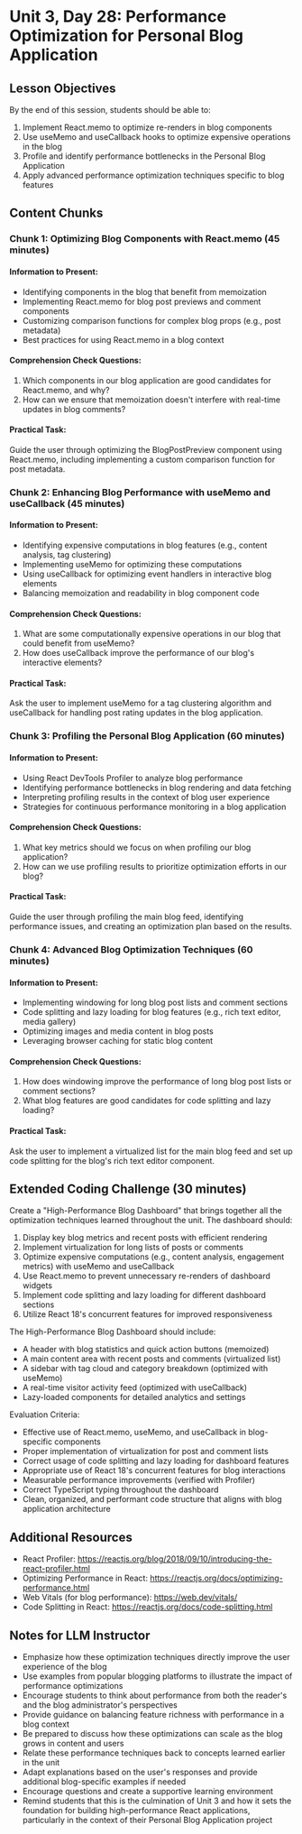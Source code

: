 # Unit 3, Day 28: Performance Optimization for Personal Blog Application

## Lesson Objectives
By the end of this session, students should be able to:
1. Implement React.memo to optimize re-renders in blog components
2. Use useMemo and useCallback hooks to optimize expensive operations in the blog
3. Profile and identify performance bottlenecks in the Personal Blog Application
4. Apply advanced performance optimization techniques specific to blog features

## Content Chunks

### Chunk 1: Optimizing Blog Components with React.memo (45 minutes)

#### Information to Present:
- Identifying components in the blog that benefit from memoization
- Implementing React.memo for blog post previews and comment components
- Customizing comparison functions for complex blog props (e.g., post metadata)
- Best practices for using React.memo in a blog context

#### Comprehension Check Questions:
1. Which components in our blog application are good candidates for React.memo, and why?
2. How can we ensure that memoization doesn't interfere with real-time updates in blog comments?

#### Practical Task:
Guide the user through optimizing the BlogPostPreview component using React.memo, including implementing a custom comparison function for post metadata.

### Chunk 2: Enhancing Blog Performance with useMemo and useCallback (45 minutes)

#### Information to Present:
- Identifying expensive computations in blog features (e.g., content analysis, tag clustering)
- Implementing useMemo for optimizing these computations
- Using useCallback for optimizing event handlers in interactive blog elements
- Balancing memoization and readability in blog component code

#### Comprehension Check Questions:
1. What are some computationally expensive operations in our blog that could benefit from useMemo?
2. How does useCallback improve the performance of our blog's interactive elements?

#### Practical Task:
Ask the user to implement useMemo for a tag clustering algorithm and useCallback for handling post rating updates in the blog application.

### Chunk 3: Profiling the Personal Blog Application (60 minutes)

#### Information to Present:
- Using React DevTools Profiler to analyze blog performance
- Identifying performance bottlenecks in blog rendering and data fetching
- Interpreting profiling results in the context of blog user experience
- Strategies for continuous performance monitoring in a blog application

#### Comprehension Check Questions:
1. What key metrics should we focus on when profiling our blog application?
2. How can we use profiling results to prioritize optimization efforts in our blog?

#### Practical Task:
Guide the user through profiling the main blog feed, identifying performance issues, and creating an optimization plan based on the results.

### Chunk 4: Advanced Blog Optimization Techniques (60 minutes)

#### Information to Present:
- Implementing windowing for long blog post lists and comment sections
- Code splitting and lazy loading for blog features (e.g., rich text editor, media gallery)
- Optimizing images and media content in blog posts
- Leveraging browser caching for static blog content

#### Comprehension Check Questions:
1. How does windowing improve the performance of long blog post lists or comment sections?
2. What blog features are good candidates for code splitting and lazy loading?

#### Practical Task:
Ask the user to implement a virtualized list for the main blog feed and set up code splitting for the blog's rich text editor component.

## Extended Coding Challenge (30 minutes)

Create a "High-Performance Blog Dashboard" that brings together all the optimization techniques learned throughout the unit. The dashboard should:

1. Display key blog metrics and recent posts with efficient rendering
2. Implement virtualization for long lists of posts or comments
3. Optimize expensive computations (e.g., content analysis, engagement metrics) with useMemo and useCallback
4. Use React.memo to prevent unnecessary re-renders of dashboard widgets
5. Implement code splitting and lazy loading for different dashboard sections
6. Utilize React 18's concurrent features for improved responsiveness

The High-Performance Blog Dashboard should include:
- A header with blog statistics and quick action buttons (memoized)
- A main content area with recent posts and comments (virtualized list)
- A sidebar with tag cloud and category breakdown (optimized with useMemo)
- A real-time visitor activity feed (optimized with useCallback)
- Lazy-loaded components for detailed analytics and settings

Evaluation Criteria:
- Effective use of React.memo, useMemo, and useCallback in blog-specific components
- Proper implementation of virtualization for post and comment lists
- Correct usage of code splitting and lazy loading for dashboard features
- Appropriate use of React 18's concurrent features for blog interactions
- Measurable performance improvements (verified with Profiler)
- Correct TypeScript typing throughout the dashboard
- Clean, organized, and performant code structure that aligns with blog application architecture

## Additional Resources
- React Profiler: https://reactjs.org/blog/2018/09/10/introducing-the-react-profiler.html
- Optimizing Performance in React: https://reactjs.org/docs/optimizing-performance.html
- Web Vitals (for blog performance): https://web.dev/vitals/
- Code Splitting in React: https://reactjs.org/docs/code-splitting.html

## Notes for LLM Instructor
- Emphasize how these optimization techniques directly improve the user experience of the blog
- Use examples from popular blogging platforms to illustrate the impact of performance optimizations
- Encourage students to think about performance from both the reader's and the blog administrator's perspectives
- Provide guidance on balancing feature richness with performance in a blog context
- Be prepared to discuss how these optimizations can scale as the blog grows in content and users
- Relate these performance techniques back to concepts learned earlier in the unit
- Adapt explanations based on the user's responses and provide additional blog-specific examples if needed
- Encourage questions and create a supportive learning environment
- Remind students that this is the culmination of Unit 3 and how it sets the foundation for building high-performance React applications, particularly in the context of their Personal Blog Application project
